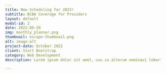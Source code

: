 ```yaml
---
title: Now Scheduling for 2023!
subtitle: BCBA Coverage for Providers
layout: default
modal-id: 2
date: 2022-09-20
img: monthly_planner.png
thumbnail: escape-thumbnail.png
alt: image-alt
project-date: October 2022
client: Start Bootstrap
category: Web Development
description: Lorem ipsum dolor sit amet, usu cu alterum nominavi lobortis. At duo novum diceret. Tantas apeirian vix et, usu sanctus postulant inciderint ut, populo diceret necessitatibus in vim. Cu eum dicam feugiat noluisse.

---
```

